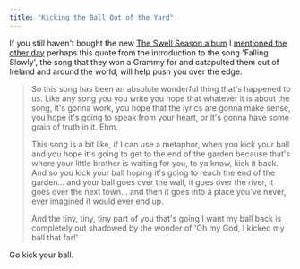 ```yaml
---
title: "Kicking the Ball Out of the Yard"
---
```

<p>If you still haven't bought the new <a href="http://j.mp/2VZFLU">The Swell Season album</a> I <a href="https://chrisenns.com/2009/10/28/the-swell-season/">mentioned the other day</a> perhaps this quote from the introduction to the song 'Falling Slowly', the song that they won a Grammy for and catapulted them out of Ireland and around the world, will help push you over the edge:</p>
<blockquote><p>So this song has been an absolute wonderful thing that's happened to us. Like any song you you write you hope that whatever it is about the song, it's gonna work, you hope that the lyrics are gonna make sense, you hope it's going to speak from your heart, or it's gonna have some grain of truth in it.  Ehm.</p>
<p>This song is a bit like, if I can use a metaphor, when you kick your ball and you hope it's going to get to the end of the garden because that's where your little brother is waiting for you, to ya know, kick it back.  And so you kick your ball hoping it's going to reach the end of the garden... and your ball goes over the wall, it goes over the river, it goes over the next town... and then it goes into a place you've never, ever imagined it would ever end up.</p>
<p>And the tiny, tiny, tiny part of you that's going I want my ball back is completely out shadowed by the wonder of 'Oh my God, I kicked my ball that far!'</p></blockquote>
<p>Go kick your ball.</p>
